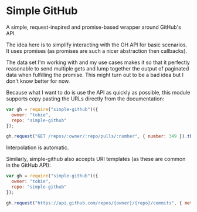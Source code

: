 Simple GitHub
=============

A simple, request-inspired and promise-based wrapper around GitHub's API.

The idea here is to simplify interacting with the GH API for basic scenarios.
It uses promises (as promises are such a nicer abstraction then callbacks).

The data set I'm working with and my use cases makes it so that it perfectly
reasonable to send multiple gets and lump together the output of paginated data
when fulfilling the promise. This might turn out to be a bad idea but I don't
know better for now.

Because what I want to do is use the API as quickly as possible, this module
supports copy pasting the URLs directly from the documentation:

``` js
var gh = require("simple-github")({
  owner: "tobie",
  repo: "simple-github"
});

gh.request("GET /repos/:owner/:repo/pulls/:number", { number: 349 }).then(console.log);
```

Interpolation is automatic.

Similarly, simple-github also accepts URI templates (as these are common in
the GitHub API):

``` js
var gh = require("simple-github")({
  owner: "tobie",
  repo: "simple-github"
});

gh.request("https://api.github.com/repos/{owner}/{repo}/commits", { method: "get" }).then(console.log);
```

